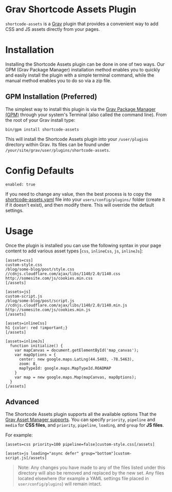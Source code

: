 # Grav Shortcode Assets Plugin


`shortcode-assets` is a [Grav](http://github.com/getgrav/grav) plugin that provides a convenient way to add CSS and JS assets directly from your pages.

# Installation

Installing the Shortcode Assets plugin can be done in one of two ways. Our GPM (Grav Package Manager) installation method enables you to quickly and easily install the plugin with a simple terminal command, while the manual method enables you to do so via a zip file. 

## GPM Installation (Preferred)

The simplest way to install this plugin is via the [Grav Package Manager (GPM)](http://learn.getgrav.org/advanced/grav-gpm) through your system's Terminal (also called the command line).  From the root of your Grav install type:

    bin/gpm install shortcode-assets

This will install the Shortcode Assets plugin into your `/user/plugins` directory within Grav. Its files can be found under `/your/site/grav/user/plugins/shortcode-assets`.

# Config Defaults

```
enabled: true
```

If you need to change any value, then the best process is to copy the [shortcode-assets.yaml](shortcode-assets.yaml) file into your `users/config/plugins/` folder (create it if it doesn't exist), and then modify there.  This will override the default settings.

# Usage

Once the plugin is installed you can use the following syntax in your page content to add various asset types [`css`, `inlineCss`, `js`, `inlineJs`]:

```
[assets=css]
custom-style.css
/blog/some-blog/post/style.css
//cdnjs.cloudflare.com/ajax/libs/1140/2.0/1140.css
http://somesite.com/js/cookies.min.css
[/assets]

[assets=js]
custom-script.js
/blog/some-blog/post/script.js
//cdnjs.cloudflare.com/ajax/libs/1140/2.0/1140.min.js
http://somesite.com/js/cookies.min.js
[/assets]

[assets=inlineCss]
h1 {color: red !important;}
[/assets]

[assets=inlineJs]
  function initialize() {
    var mapCanvas = document.getElementById('map_canvas');
    var mapOptions = {
      center: new google.maps.LatLng(44.5403, -78.5463),
      zoom: 8,
      mapTypeId: google.maps.MapTypeId.ROADMAP
    }
    var map = new google.maps.Map(mapCanvas, mapOptions);
  }
[/assets]
```

## Advanced

The Shortcode Assets plugin supports all the available options That the [Grav Asset Manager supports](https://learn.getgrav.org/themes/asset-manager#options).  You can specify `priority`, `pipeline` and `media` for **CSS files**, and `priority`, `pipeline`, `loading`, and `group` for **JS files**.  

For example:

```
[assets=css priority=100 pipeline=false]custom-style.css[/assets]

[assets=js loading="async defer" group="bottom"]custom-script.js[/assets]
```

> Note: Any changes you have made to any of the files listed under this directory will also be removed and replaced by the new set. Any files located elsewhere (for example a YAML settings file placed in `user/config/plugins`) will remain intact.
